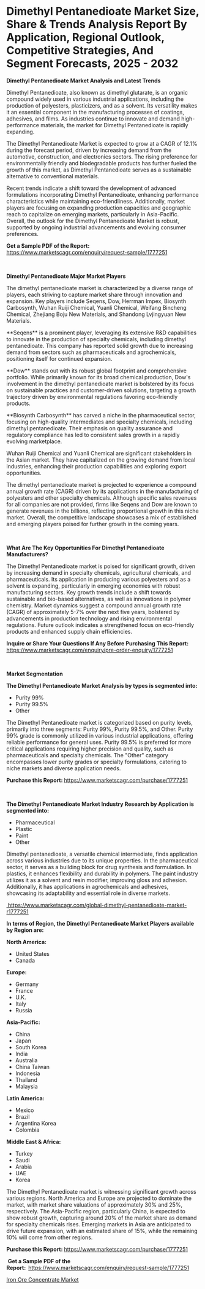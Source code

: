 <p><h1>Dimethyl Pentanedioate Market Size, Share & Trends Analysis Report By Application, Regional Outlook, Competitive Strategies, And Segment Forecasts, 2025 - 2032</h1></p><p><strong>Dimethyl Pentanedioate Market Analysis and Latest Trends</strong></p>
<p><p>Dimethyl Pentanedioate, also known as dimethyl glutarate, is an organic compound widely used in various industrial applications, including the production of polyesters, plasticizers, and as a solvent. Its versatility makes it an essential component in the manufacturing processes of coatings, adhesives, and films. As industries continue to innovate and demand high-performance materials, the market for Dimethyl Pentanedioate is rapidly expanding.</p><p>The Dimethyl Pentanedioate Market is expected to grow at a CAGR of 12.1% during the forecast period, driven by increasing demand from the automotive, construction, and electronics sectors. The rising preference for environmentally friendly and biodegradable products has further fueled the growth of this market, as Dimethyl Pentanedioate serves as a sustainable alternative to conventional materials. </p><p>Recent trends indicate a shift toward the development of advanced formulations incorporating Dimethyl Pentanedioate, enhancing performance characteristics while maintaining eco-friendliness. Additionally, market players are focusing on expanding production capacities and geographic reach to capitalize on emerging markets, particularly in Asia-Pacific. Overall, the outlook for the Dimethyl Pentanedioate Market is robust, supported by ongoing industrial advancements and evolving consumer preferences.</p></p>
<p><strong>Get a Sample PDF of the Report:&nbsp;</strong> <a href="https://www.marketscagr.com/enquiry/request-sample/1777251?utm_campaign=2485&utm_medium=2&utm_source=Github&utm_content=ia&utm_term=01042025&utm_id=dimethyl-pentanedioate">https://www.marketscagr.com/enquiry/request-sample/1777251</a></p>
<p>&nbsp;</p>
<p><strong>Dimethyl Pentanedioate Major Market Players</strong></p>
<p><p>The dimethyl pentanedioate market is characterized by a diverse range of players, each striving to capture market share through innovation and expansion. Key players include Seqens, Dow, Herrman Impex, Biosynth Carbosynth, Wuhan Ruiji Chemical, Yuanli Chemical, Weifang Bincheng Chemical, Zhejiang Boju New Materials, and Shandong Lvjingyuan New Materials.</p><p>**Seqens** is a prominent player, leveraging its extensive R&D capabilities to innovate in the production of specialty chemicals, including dimethyl pentanedioate. This company has reported solid growth due to increasing demand from sectors such as pharmaceuticals and agrochemicals, positioning itself for continued expansion.</p><p>**Dow** stands out with its robust global footprint and comprehensive portfolio. While primarily known for its broad chemical production, Dow's involvement in the dimethyl pentanedioate market is bolstered by its focus on sustainable practices and customer-driven solutions, targeting a growth trajectory driven by environmental regulations favoring eco-friendly products.</p><p>**Biosynth Carbosynth** has carved a niche in the pharmaceutical sector, focusing on high-quality intermediates and specialty chemicals, including dimethyl pentanedioate. Their emphasis on quality assurance and regulatory compliance has led to consistent sales growth in a rapidly evolving marketplace.</p><p>Wuhan Ruiji Chemical and Yuanli Chemical are significant stakeholders in the Asian market. They have capitalized on the growing demand from local industries, enhancing their production capabilities and exploring export opportunities.</p><p>The dimethyl pentanedioate market is projected to experience a compound annual growth rate (CAGR) driven by its applications in the manufacturing of polyesters and other specialty chemicals. Although specific sales revenues for all companies are not provided, firms like Seqens and Dow are known to generate revenues in the billions, reflecting proportional growth in this niche market. Overall, the competitive landscape showcases a mix of established and emerging players poised for further growth in the coming years.</p></p>
<p>&nbsp;</p>
<p><strong>What Are The Key Opportunities For Dimethyl Pentanedioate Manufacturers?</strong></p>
<p><p>The Dimethyl Pentanedioate market is poised for significant growth, driven by increasing demand in specialty chemicals, agricultural chemicals, and pharmaceuticals. Its application in producing various polyesters and as a solvent is expanding, particularly in emerging economies with robust manufacturing sectors. Key growth trends include a shift towards sustainable and bio-based alternatives, as well as innovations in polymer chemistry. Market dynamics suggest a compound annual growth rate (CAGR) of approximately 5-7% over the next five years, bolstered by advancements in production technology and rising environmental regulations. Future outlook indicates a strengthened focus on eco-friendly products and enhanced supply chain efficiencies.</p></p>
<p><strong>Inquire or Share Your Questions If Any Before Purchasing This Report:</strong> <a href="https://www.marketscagr.com/enquiry/pre-order-enquiry/1777251?utm_campaign=2485&utm_medium=2&utm_source=Github&utm_content=ia&utm_term=01042025&utm_id=dimethyl-pentanedioate">https://www.marketscagr.com/enquiry/pre-order-enquiry/1777251</a></p>
<p>&nbsp;</p>
<p><strong>Market Segmentation</strong></p>
<p><strong>The Dimethyl Pentanedioate Market Analysis by types is segmented into:</strong></p>
<p><ul><li>Purity 99%</li><li>Purity 99.5%</li><li>Other</li></ul></p>
<p><p>The Dimethyl Pentanedioate market is categorized based on purity levels, primarily into three segments: Purity 99%, Purity 99.5%, and Other. Purity 99% grade is commonly utilized in various industrial applications, offering reliable performance for general uses. Purity 99.5% is preferred for more critical applications requiring higher precision and quality, such as pharmaceuticals and specialty chemicals. The "Other" category encompasses lower purity grades or specialty formulations, catering to niche markets and diverse application needs.</p></p>
<p><strong>Purchase this Report:&nbsp;</strong><a href="https://www.marketscagr.com/purchase/1777251?utm_campaign=2485&utm_medium=2&utm_source=Github&utm_content=ia&utm_term=01042025&utm_id=dimethyl-pentanedioate">https://www.marketscagr.com/purchase/1777251</a></p>
<p>&nbsp;</p>
<p><strong>The Dimethyl Pentanedioate Market Industry Research by Application is segmented into:</strong></p>
<p><ul><li>Pharmaceutical</li><li>Plastic</li><li>Paint</li><li>Other</li></ul></p>
<p><p>Dimethyl pentanedioate, a versatile chemical intermediate, finds application across various industries due to its unique properties. In the pharmaceutical sector, it serves as a building block for drug synthesis and formulation. In plastics, it enhances flexibility and durability in polymers. The paint industry utilizes it as a solvent and resin modifier, improving gloss and adhesion. Additionally, it has applications in agrochemicals and adhesives, showcasing its adaptability and essential role in diverse markets.</p></p>
<p><a href="https://www.marketscagr.com/global-dimethyl-pentanedioate-market-r1777251?utm_campaign=2485&utm_medium=2&utm_source=Github&utm_content=ia&utm_term=01042025&utm_id=dimethyl-pentanedioate">&nbsp;https://www.marketscagr.com/global-dimethyl-pentanedioate-market-r1777251</a></p>
<p><strong>In terms of Region, the Dimethyl Pentanedioate Market Players available by Region are:</strong></p>
<p>
    <p> <strong> North America: </strong>
        <ul>
            <li>United States</li>
            <li>Canada</li>
        </ul>
        </p> 
    <p> <strong> Europe: </strong>
        <ul>
            <li>Germany</li>
            <li>France</li>
            <li>U.K.</li>
            <li>Italy</li>
            <li>Russia</li>
        </ul>
        </p> 
    <p> <strong> Asia-Pacific: </strong>
        <ul>
            <li>China</li>
            <li>Japan</li>
            <li>South Korea</li>
            <li>India</li>
            <li>Australia</li>
            <li>China Taiwan</li>
            <li>Indonesia</li>
            <li>Thailand</li>
            <li>Malaysia</li>
        </ul>
        </p> 
    <p> <strong> Latin America: </strong>
        <ul>
            <li>Mexico</li>
            <li>Brazil</li>
            <li>Argentina Korea</li>
            <li>Colombia</li>
        </ul>
        </p> 
    <p> <strong> Middle East & Africa: </strong>
        <ul>
            <li>Turkey</li>
            <li>Saudi</li>
            <li>Arabia</li>
            <li>UAE</li>
            <li>Korea</li>
        </ul>
    </p>
    </p>
<p><p>The Dimethyl Pentanedioate market is witnessing significant growth across various regions. North America and Europe are projected to dominate the market, with market share valuations of approximately 30% and 25%, respectively. The Asia-Pacific region, particularly China, is expected to show robust growth, capturing around 20% of the market share as demand for specialty chemicals rises. Emerging markets in Asia are anticipated to drive future expansion, with an estimated share of 15%, while the remaining 10% will come from other regions.</p></p>
<p><strong>Purchase this Report: </strong><a href="https://www.marketscagr.com/purchase/1777251?utm_campaign=2485&utm_medium=2&utm_source=Github&utm_content=ia&utm_term=01042025&utm_id=dimethyl-pentanedioate">https://www.marketscagr.com/purchase/1777251</a></p>
<p>&nbsp;<strong>Get a Sample PDF of the Report:&nbsp;&nbsp;</strong><a href="https://www.marketscagr.com/enquiry/request-sample/1777251?utm_campaign=2485&utm_medium=2&utm_source=Github&utm_content=ia&utm_term=01042025&utm_id=dimethyl-pentanedioate">https://www.marketscagr.com/enquiry/request-sample/1777251</a></p>
<p><strong></strong></p>
<p><p><a href="https://github.com/mathastilley812967/Market-Research-Report-List-1/blob/main/iron-ore-concentrate-market.md?utm_campaign=2485&utm_medium=2&utm_source=Github&utm_content=ia&utm_term=01042025&utm_id=dimethyl-pentanedioate">Iron Ore Concentrate Market</a></p></p>